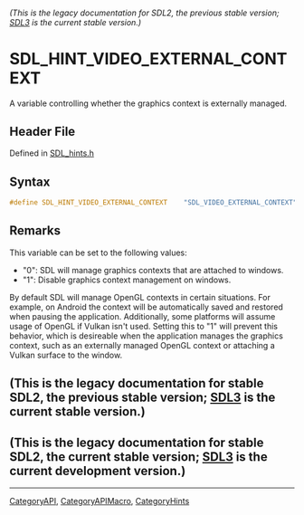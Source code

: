 ###### (This is the legacy documentation for SDL2, the previous stable version; [SDL3](https://wiki.libsdl.org/SDL3/) is the current stable version.)
# SDL_HINT_VIDEO_EXTERNAL_CONTEXT

A variable controlling whether the graphics context is externally managed.

## Header File

Defined in [SDL_hints.h](https://github.com/libsdl-org/SDL/blob/SDL2/include/SDL_hints.h)

## Syntax

```c
#define SDL_HINT_VIDEO_EXTERNAL_CONTEXT    "SDL_VIDEO_EXTERNAL_CONTEXT"
```

## Remarks

This variable can be set to the following values:

- "0": SDL will manage graphics contexts that are attached to windows.
- "1": Disable graphics context management on windows.

By default SDL will manage OpenGL contexts in certain situations. For
example, on Android the context will be automatically saved and restored
when pausing the application. Additionally, some platforms will assume
usage of OpenGL if Vulkan isn't used. Setting this to "1" will prevent this
behavior, which is desireable when the application manages the graphics
context, such as an externally managed OpenGL context or attaching a Vulkan
surface to the window.

## (This is the legacy documentation for stable SDL2, the previous stable version; [SDL3](https://wiki.libsdl.org/SDL3/) is the current stable version.)



## (This is the legacy documentation for stable SDL2, the current stable version; [SDL3](https://wiki.libsdl.org/SDL3/) is the current development version.)



----
[CategoryAPI](CategoryAPI), [CategoryAPIMacro](CategoryAPIMacro), [CategoryHints](CategoryHints)


